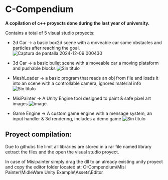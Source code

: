 # C-Compendium
**A copilation of c++ proyects done during the last year of university.**

Contains a total of 5 visual studio proyects:
- 2d Car -> a basic box2d scene with a moveable car some obstacles and particles after reaching the goal.
![Captura de pantalla 2024-12-09 000430](https://github.com/user-attachments/assets/8737a4e8-67e2-47d7-9a12-89d8c09aaf53)

- 3d Car -> a basic bullet scene with a moveable car a moving plataform and pushable blocks
  ![Sin título](https://github.com/user-attachments/assets/be66870f-f2eb-4bf8-9680-c03f8fad90a4)

- MeshLoader -> a basic program that reads an obj from file and loads it into an scene with a controllable camera, ignores material info
  ![Sin título](https://github.com/user-attachments/assets/dbe83893-9ea2-433f-913d-7d922b1cb384)
  
- MisiPainter -> A Unity Engine tool designed to paint & safe pixel art images
![image](https://github.com/user-attachments/assets/55600e19-ef02-4efb-9ad7-6f7133559571)

- Game Engine -> A custom game engine with a mensage system, an input handler & 3d rendering, includes a demo game 
![Sin título](https://github.com/user-attachments/assets/cf3fee3a-e019-4b4c-bed4-c28474cb2aed)

## Proyect compilation:
Due to githubs file limit all libraries are stored in a rar file named library extract the files and the open the visual studio proyect.

In case of Misipainter simply drag the dll to an already existing unity proyect and copy the editor folder located at: C-Compendium\Misi Painter\MidleWare Unity Example\Assets\Editor

